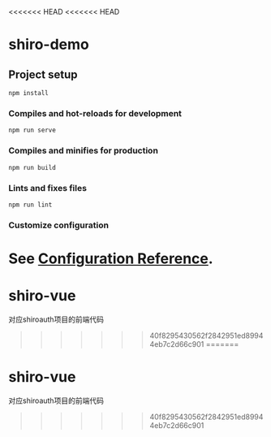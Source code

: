 <<<<<<< HEAD
<<<<<<< HEAD
# shiro-demo

## Project setup
```
npm install
```

### Compiles and hot-reloads for development
```
npm run serve
```

### Compiles and minifies for production
```
npm run build
```

### Lints and fixes files
```
npm run lint
```

### Customize configuration
See [Configuration Reference](https://cli.vuejs.org/config/).
=======
# shiro-vue
对应shiroauth项目的前端代码
>>>>>>> 40f8295430562f2842951ed89944eb7c2d66c901
=======
# shiro-vue
对应shiroauth项目的前端代码
>>>>>>> 40f8295430562f2842951ed89944eb7c2d66c901

